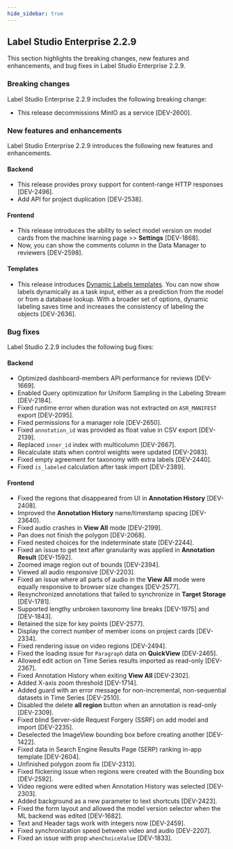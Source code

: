 ```yaml
---
hide_sidebar: true
---
```


## Label Studio Enterprise 2.2.9

This section highlights the breaking changes, new features and enhancements, and bug fixes in Label Studio Enterprise 2.2.9. 

### Breaking changes
Label Studio Enterprise 2.2.9 includes the following breaking change:

- This release decommissions MinIO as a service [DEV-2600].

### New features and enhancements 
Label Studio Enterprise 2.2.9 introduces the following new features and enhancements.

#### Backend
- This release provides proxy support for content-range HTTP responses [DEV-2496].
- Add API for project duplication [DEV-2538].

#### Frontend
- This release introduces the ability to select model version on model cards from the machine learning page >> **Settings** [DEV-1868].
- Now, you can show the comments column in the Data Manager to reviewers [DEV-2598].
 
#### Templates
- This release introduces [Dynamic Labels templates](https://labelstud.io/templates/gallery_dynamic_labels.html#main). You can now show labels dynamically as a task input, either as a prediction from the model or from a database lookup. With a broader set of options, dynamic labeling saves time and increases the consistency of labeling the objects [DEV-2636]. 

### Bug fixes
Label Studio 2.2.9 includes the following bug fixes:

#### Backend
- Optimized dashboard-members API performance for reviews [DEV-1669].
- Enabled Query optimization for Uniform Sampling in the Labeling Stream [DEV-2184].
- Fixed runtime error when duration was not extracted on `ASR_MANIFEST` export [DEV-2095].
- Fixed permissions for a manager role [DEV-2650].
- Fixed `annotation_id` was provided as float value in CSV export [DEV-2139].
- Replaced `inner_id` index with multicolumn [DEV-2667].
- Recalculate stats when control weights were updated [DEV-2083].
- Fixed empty agreement for taxonomy with extra labels [DEV-2440].
- Fixed `is_labeled` calculation after task import [DEV-2389].

#### Frontend 

- Fixed the regions that disappeared from UI in **Annotation History** [DEV-2408]. 
- Improved the **Annotation History** name/timestamp spacing [DEV-23640].
- Fixed audio crashes in **View All** mode [DEV-2199].
- Pan does not finish the polygon [DEV-2068].
- Fixed nested choices for the indeterminate state [DEV-2244].
- Fixed an issue to get text after granularity was applied in **Annotation Result** [DEV-1592].
- Zoomed image region out of bounds [DEV-2394].
- Viewed all audio responsive [DEV-2203].
- Fixed an issue where all parts of audio in the **View All** mode were equally responsive to browser size changes [DEV-2577].
- Resynchronized annotations that failed to synchronize in **Target Storage** [DEV-1781].
- Supported lengthy unbroken taxonomy line breaks [DEV-1975] and [DEV-1843].
- Retained the size for key points [DEV-2577]. 
- Display the correct number of member icons on project cards [DEV-2334].
- Fixed rendering issue on video regions [DEV-2494].
- Fixed the loading issue for `Paragraph` data on **QuickView** [DEV-2465].
- Allowed edit action on Time Series results imported as read-only [DEV-2367].
- Fixed Annotation History when exiting **View All** [DEV-2302]. 
- Added X-axis zoom threshold [DEV-1714].
- Added guard with an error message for non-incremental, non-sequential datasets in Time Series [DEV-2510].
- Disabled the delete **all region** button when an annotation is read-only [DEV-2309].
- Fixed blind Server-side Request Forgery (SSRF) on add model and import [DEV-2235].
- Deselected the ImageView bounding box before creating another [DEV-1422]. 
- Fixed data in Search Engine Results Page (SERP) ranking in-app template [DEV-2604]. 
- Unfinished polygon zoom fix [DEV-2313]. 
- Fixed flickering issue when regions were created with the Bounding box [DEV-2592].
- Video regions were edited when Annotation History was selected [DEV-2303].
- Added background as a new parameter to text shortcuts [DEV-2423].
- Fixed the form layout and allowed the model version selector when the ML backend was edited [DEV-1682].
- Text and Header tags work with integers now [DEV-2459].
- Fixed synchronization speed between video and audio [DEV-2207].
- Fixed an issue with prop `whenChoiceValue` [DEV-1833].